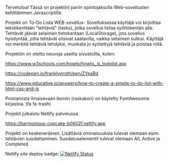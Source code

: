 Tervetuloa!
Tässä on projektini pariin opintojaksolla Web-sovellusten kehittäminen Javascriptillä.

Projekti on To-Do Lista WEB-sovellus-
Sovelluksessa käyttäjä voi kirjoittaa tekstikenttään "tehtäviä" (tasks), jotka sovellus listaa syöttökentän alle.
Tehtävät jäävät selaimen tietokantaan (LocalStorage), jota sovellus hyödyntää, jotta tehtävät olisivat saatavilla, vaikka selaimen sulkisi. 
Käyttäjä voi merkitä tehtäviä tehdyksi, muokata jo syötettyjä tehtäviä ja poistaa niitä.

Projektiin on otettu neuvoja useilta sivustoilta, kuten:

https://www.w3schools.com/howto/howto_js_todolist.asp

https://codepen.io/franklynroth/pen/ZYeaBd

https://www.educative.io/answers/how-to-create-a-simple-to-do-list-with-html-css-and-js

Poistamista ilmaisevaan ikoniin (roskakori) on käytetty FontAwesome kirjastoa. (fa fa-trash) 

Projekti julkaistu Netlify palvelussa.

https://harmonious-cupcake-b0602f.netlify.app

Projekti on keskeneräinen. Lisättäviä ominaisuuksia tulevat olemaan esim. tehtävien suodattaminen. Suodatuselementit tulevat olemaan All, Active ja Completed

Netlify site deploy badge:
[![Netlify Status](https://api.netlify.com/api/v1/badges/ca6bd11a-21ad-4f45-87bc-9d6c2228599f/deploy-status)](https://app.netlify.com/sites/harmonious-cupcake-b0602f/deploys)
